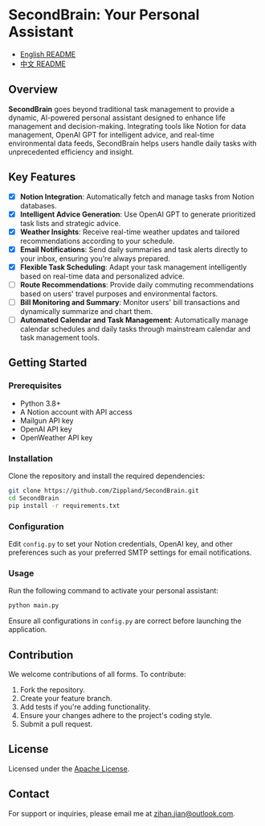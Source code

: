# SecondBrain: Your Personal Assistant

- [English README](README_EN.md)
- [中文 README](README.md)

## Overview
**SecondBrain** goes beyond traditional task management to provide a dynamic, AI-powered personal assistant designed to enhance life management and decision-making. Integrating tools like Notion for data management, OpenAI GPT for intelligent advice, and real-time environmental data feeds, SecondBrain helps users handle daily tasks with unprecedented efficiency and insight.

## Key Features
- [X] **Notion Integration**: Automatically fetch and manage tasks from Notion databases.
- [X] **Intelligent Advice Generation**: Use OpenAI GPT to generate prioritized task lists and strategic advice.
- [X] **Weather Insights**: Receive real-time weather updates and tailored recommendations according to your schedule.
- [X] **Email Notifications**: Send daily summaries and task alerts directly to your inbox, ensuring you're always prepared.
- [X] **Flexible Task Scheduling**: Adapt your task management intelligently based on real-time data and personalized advice.
- [ ] **Route Recommendations**: Provide daily commuting recommendations based on users' travel purposes and environmental factors.
- [ ] **Bill Monitoring and Summary**: Monitor users' bill transactions and dynamically summarize and chart them.
- [ ] **Automated Calendar and Task Management**: Automatically manage calendar schedules and daily tasks through mainstream calendar and task management tools.

## Getting Started

### Prerequisites
- Python 3.8+
- A Notion account with API access
- Mailgun API key
- OpenAI API key
- OpenWeather API key

### Installation
Clone the repository and install the required dependencies:
```bash
git clone https://github.com/Zippland/SecondBrain.git
cd SecondBrain
pip install -r requirements.txt
```

### Configuration
Edit `config.py` to set your Notion credentials, OpenAI key, and other preferences such as your preferred SMTP settings for email notifications.

### Usage
Run the following command to activate your personal assistant:
```bash
python main.py
```
Ensure all configurations in `config.py` are correct before launching the application.

## Contribution
We welcome contributions of all forms. To contribute:
1. Fork the repository.
2. Create your feature branch.
3. Add tests if you're adding functionality.
4. Ensure your changes adhere to the project's coding style.
5. Submit a pull request.

## License
Licensed under the [Apache License](LICENSE).

## Contact
For support or inquiries, please email me at [zihan.jian@outlook.com](mailto:zihan.jian@outlook.com).